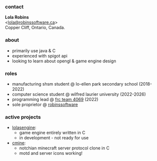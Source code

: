 ### contact
<b>Lola Robins</b>
<br>
<[lola@robinssoftware.ca](mailto:lola@robinssoftware.ca)>
<br>
Copper Cliff, Ontario, Canada.

### about
- primarily use java & C
- experienced with spigot api
- looking to learn about opengl & game engine design

### roles
- manufacturing shsm student @ lo-ellen park secondary school (2018-2022)
- computer science student @ wilfred laurier university (2022-2026)
- programming lead @ [frc team 4069](http://loellenrobotics.ca) (2022)
- sole proprietor @ [robinssoftware](https://robinssoftware.ca)

### active projects
- [lolasengine](https://github.com/RobinsSoftware/lolasengine):
  * game engine entirely written in C
  * in development - not ready for use
- [cmine](https://github.com/RobinsSoftware/cmine):
  * notchian minecraft server protocol clone in C
  * motd and server icons working!
